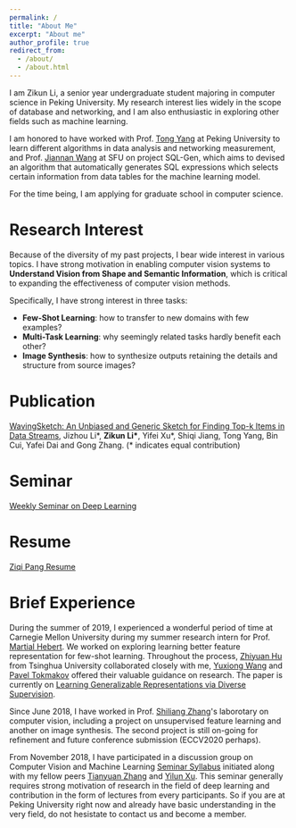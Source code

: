 ```yaml
---
permalink: /
title: "About Me"
excerpt: "About me"
author_profile: true
redirect_from: 
  - /about/
  - /about.html
---
```


I am Zikun Li, a senior year undergraduate student majoring in computer science in Peking University. My research interest lies widely in the scope of database and networking, and I am also enthusiastic in exploring other fields such as machine learning. 

I am honored to have worked with Prof. [Tong Yang](http://net.pku.edu.cn/~yangtong/) at Peking University to learn different algorithms in data analysis and networking measurement, and Prof. [Jiannan Wang](https://www2.cs.sfu.ca/~jnwang/) at SFU on project SQL-Gen, which aims to devised an algorithm that automatically generates SQL expressions which selects certain information from data tables for the machine learning model.

For the time being, I am applying for graduate school in computer science.

# Research Interest
Because of the diversity of my past projects, I bear wide interest in various topics. I have strong motivation in enabling computer vision systems to <b>Understand Vision from Shape and Semantic Information</b>, which is critical to expanding the effectiveness of computer vision methods. 

Specifically, I have strong interest in three tasks:
* <b>Few-Shot Learning</b>: how to transfer to new domains with few examples?
* <b>Multi-Task Learning</b>: why seemingly related tasks hardly benefit each other?
* <b>Image Synthesis</b>: how to synthesize outputs retaining the details and structure from source images?

# Publication
[WavingSketch: An Unbiased and Generic Sketch for Finding Top-k Items in Data Streams](https://arxiv.org/abs/1911.12911),  Jizhou Li\*, <b>Zikun Li\*</b>, Yifei Xu\*, Shiqi Jiang, Tong Yang, Bin Cui, Yafei Dai and Gong Zhang. (\* indicates equal contribution) 

# Seminar
[Weekly Seminar on Deep Learning](http://tianyuanzhang.com/teaching/2019-fall-dl-pku)

# Resume
[Ziqi Pang Resume](https://github.com/ziqipang/ziqipang.github.io/blob/master/files/ZiqiPang_Resume.pdf)

# Brief Experience 
During the summer of 2019, I experienced a wonderful period of time at Carnegie Mellon University during my summer research intern for Prof. [Martial Hebert](https://www.ri.cmu.edu/ri-faculty/martial-hebert/). We worked on exploring learning better feature representation for few-shot learning. Throughout the process, [Zhiyuan Hu](https://github.com/BinahHu) from Tsinghua University collaborated closely with me, [Yuxiong Wang](https://www.ri.cmu.edu/ri-people/yuxiong-wang/) and [Pavel Tokmakov](https://pvtokmakov.github.io/home/) offered their valuable guidance on research. The paper is currently on [Learning Generalizable Representations via Diverse Supervision](https://arxiv.org/abs/1911.12911).

Since June 2018, I have worked in Prof. [Shiliang Zhang](https://www.pkuvmc.com/)'s laborotary on computer vision, including a project on unsupervised feature learning and another on image synthesis. The second project is still on-going for refinement and future conference submission (ECCV2020 perhaps).

From November 2018, I have participated in a discussion group on Computer Vision and Machine Learning [Seminar Syllabus](http://tianyuanzhang.com/teaching/2019-fall-dl-pku) initiated along with my fellow peers [Tianyuan Zhang](http://tianyuanzhang.com/) and [Yilun Xu](https://www.yilunxu.com/). This seminar generally requires strong motivation of research in the field of deep learning and contribution in the form of lectures from every participants. So if you are at Peking University right now and already have basic understanding in the very field, do not hesistate to contact us and become a member.